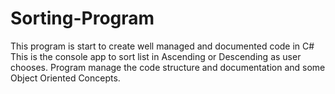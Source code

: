# Sorting-Program
This program is start to create well managed and documented code in C#
This is the console app to sort list in Ascending or Descending as user chooses.
Program manage the code structure and documentation and some Object Oriented Concepts.
